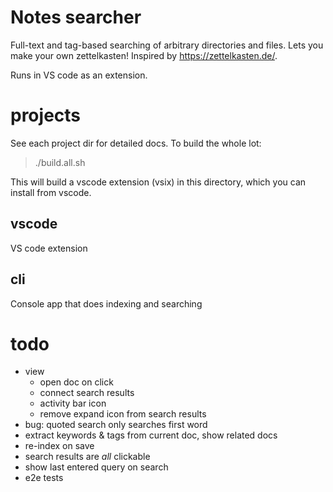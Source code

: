 # Notes searcher

Full-text and tag-based searching of arbitrary directories and files.
Lets you make your own zettelkasten! Inspired by https://zettelkasten.de/.

Runs in VS code as an extension.


# projects

See each project dir for detailed docs. To build the whole lot:

> ./build.all.sh

This will build a vscode extension (vsix) in this directory, which
you can install from vscode.

## vscode

VS code extension

## cli

Console app that does indexing and searching


# todo
- view
    - open doc on click
    - connect search results
    - activity bar icon
    - remove expand icon from search results
- bug: quoted search only searches first word
- extract keywords & tags from current doc, show related docs
- re-index on save
- search results are _all_ clickable
- show last entered query on search
- e2e tests
